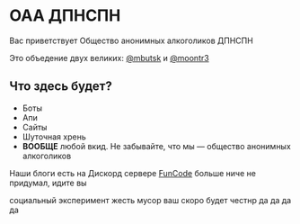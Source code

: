 # ОАА ДПНСПН

Вас приветствует Общество анонимных алкоголиков ДПНСПН

Это объедение двух великих: [@mbutsk](https://github.com/mbutsk) и [@moontr3](https://github.com/moontr3)

## Что здесь будет?

* Боты
* Апи
* Сайты
* Шуточная хрень
* **ВООБЩЕ** любой вкид. Не забывайте, что мы — общество анонимных алкоголиков

Наши блоги есть на Дискорд сервере [FunCode](https://discord.gg/K3gdeGsPVP)
больше ниче не придумал, идите вы

социальный эксперимент жесть мусор ваш скоро будет честнр да да да да
